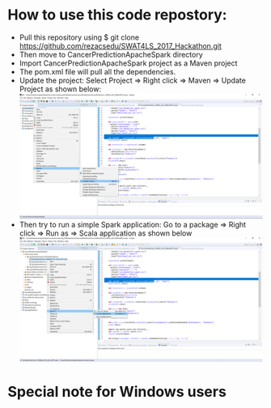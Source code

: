 # How to use this code repostory: 
- Pull this repository using $ git clone https://github.com/rezacsedu/SWAT4LS_2017_Hackathon.git 
- Then move to CancerPredictionApacheSpark directory
- Import CancerPredictionApacheSpark project as a Maven project 
- The pom.xml file will pull all the dependencies. 
- Update the project: Select Project => Right click => Maven => Update Project as shown below:
![Prject update](Maven.png)
- Then try to run a simple Spark application: Go to a package => Right click => Run as => Scala application as shown below
![Prject update](Maven2.png)

# Special note for Windows users 



